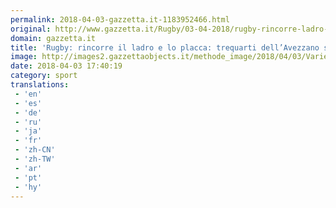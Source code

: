 ```yaml
---
permalink: 2018-04-03-gazzetta.it-1183952466.html
original: http://www.gazzetta.it/Rugby/03-04-2018/rugby-rincorre-ladro-placca-trequarti-dell-avezzano-sventa-furto-260238026040.shtml
domain: gazzetta.it
title: 'Rugby: rincorre il ladro e lo placca: trequarti dell’Avezzano sventa un furto'
image: http://images2.gazzettaobjects.it/methode_image/2018/04/03/Varie/Foto%20Varie%20-%20Trattate/8d237ce12bd4c258597de0be6ce53ba4_169_xl.jpg
date: 2018-04-03 17:40:19
category: sport
translations: 
 - 'en'
 - 'es'
 - 'de'
 - 'ru'
 - 'ja'
 - 'fr'
 - 'zh-CN'
 - 'zh-TW'
 - 'ar'
 - 'pt'
 - 'hy'
---
```


